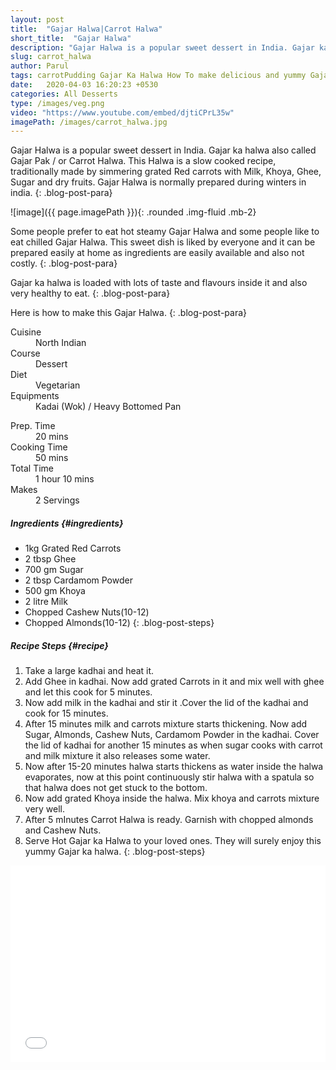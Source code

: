 ```yaml
---
layout: post
title:  "Gajar Halwa|Carrot Halwa"
short_title:  "Gajar Halwa"
description: "Gajar Halwa is a popular sweet dessert in India. Gajar ka halwa also called Gajar Pak / or Carrot Halwa. This Halwa is a slow cooked recipe, traditionally made by simmering grated  Red carrots with Milk, Khoya, Ghee, Sugar and dry fruits. Gajar Halwa is normally prepared during winters in india."
slug: carrot_halwa
author: Parul
tags: carrotPudding Gajar Ka Halwa How To make delicious and yummy Gajar ka halwa Carrot Halwa Gajar Pak Indian famous dessert Sweet dish indian popular gajar ka halwa Carrots khoya halwa condensed milk carrots halwa dryfruits carrots halwa winter special dessert ghee rich gajar halwa northindianstyle gajar ka halwa homemade style gajar ka halwaRed carrots Dessert Red carrots halwa recipe foodyindianmom
date:   2020-04-03 16:20:23 +0530
categories: All Desserts
type: /images/veg.png
video: "https://www.youtube.com/embed/djtiCPrL35w"
imagePath: /images/carrot_halwa.jpg
---
```


Gajar Halwa is a popular sweet dessert in India. Gajar ka halwa also called Gajar Pak / or Carrot Halwa. This Halwa is a slow cooked recipe, traditionally made by simmering grated  Red carrots with Milk, Khoya, Ghee, Sugar and dry fruits. Gajar Halwa is normally prepared during winters in india.
{: .blog-post-para}

![image]({{ page.imagePath }}){: .rounded .img-fluid .mb-2}

Some people prefer to eat hot steamy Gajar Halwa and some people like to eat chilled Gajar Halwa. This sweet dish is liked by everyone and it can be prepared easily at home as ingredients are easily available and also not costly.
{: .blog-post-para}

Gajar ka halwa is loaded with lots of taste and flavours inside it and also very healthy to eat.
{: .blog-post-para}

Here is how to make this Gajar Halwa.
{: .blog-post-para}

<div class="row">
    <div class="col-md-6">
        <dl class="row">
            <dt class="col-sm-4">Cuisine</dt><dd class="col-sm-7">North Indian</dd>
            <dt class="col-sm-4">Course</dt><dd class="col-sm-7">Dessert</dd>
            <dt class="col-sm-4">Diet</dt><dd class="col-sm-7">Vegetarian</dd>
            <dt class="col-sm-4">Equipments</dt><dd class="col-sm-7">Kadai (Wok) / Heavy Bottomed Pan</dd>
        </dl>
    </div>
    <div class="col-md-6">
        <dl class="row">
            <dt class="col-sm-5">Prep. Time</dt><dd class="col-sm-7">20 mins</dd>
            <dt class="col-sm-5">Cooking Time</dt><dd class="col-sm-7">50 mins</dd>
            <dt class="col-sm-5">Total Time</dt><dd class="col-sm-7">1 hour 10 mins</dd>
            <dt class="col-sm-5">Makes</dt><dd class="col-sm-7">2 Servings</dd>
        </dl>
    </div>
</div>

##### **Ingredients** {#ingredients}
- 1kg Grated Red Carrots
- 2 tbsp Ghee
- 700 gm Sugar
- 2 tbsp Cardamom Powder
- 500 gm Khoya
- 2 litre Milk
- Chopped Cashew Nuts(10-12)
- Chopped Almonds(10-12)
{: .blog-post-steps}

##### **Recipe Steps** {#recipe}
1. Take a large kadhai and heat it.
1. Add Ghee in kadhai. Now add grated Carrots in it and mix well with ghee and let this cook for 5 minutes.
1. Now add milk in the kadhai and stir it .Cover the lid of the kadhai and cook for 15 minutes.
1. After 15 minutes milk and carrots mixture starts thickening. Now add Sugar, Almonds, Cashew Nuts, Cardamom Powder in the kadhai. Cover the lid of kadhai for another 15 minutes as when sugar cooks with carrot and milk mixture it also releases some water.
1. Now after 15-20 minutes halwa starts thickens as water inside the halwa evaporates, now at this point continuously stir halwa with a spatula so that halwa does not get stuck to the bottom.
1. Now add grated Khoya inside the halwa. Mix khoya and carrots mixture very well.
1. After 5 mInutes Carrot Halwa is ready. Garnish with chopped almonds and Cashew Nuts.
1. Serve Hot Gajar ka Halwa to your loved ones. They will surely enjoy this yummy Gajar ka halwa.
{: .blog-post-steps}

<div class="row" id="video">
    <div class="col-md-12">
        <div class="embed-responsive embed-responsive-16by9">
            <iframe width="100%" height="315" src="{{page.video}}" frameborder="0" allow="accelerometer; autoplay; encrypted-media; gyroscope; picture-in-picture" allowfullscreen></iframe>
        </div>
    </div>
</div>
<br>